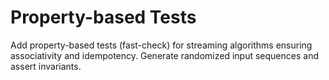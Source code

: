 # Property-based Tests
Add property-based tests (fast-check) for streaming algorithms ensuring associativity and idempotency.
Generate randomized input sequences and assert invariants.
